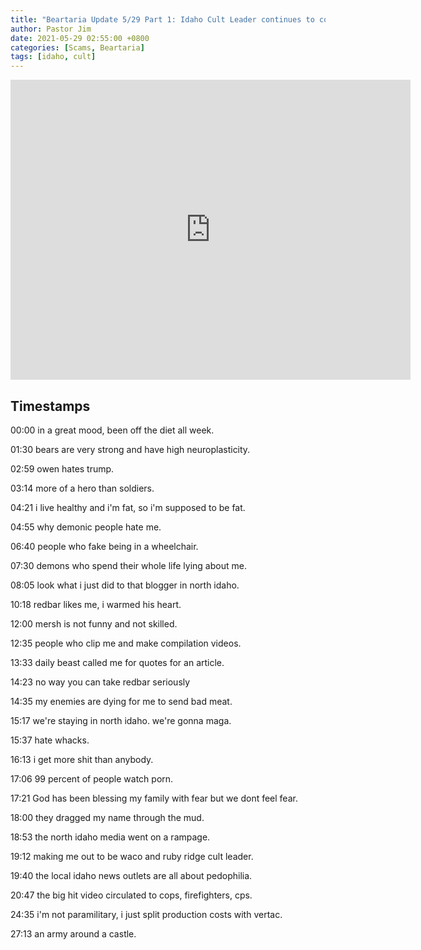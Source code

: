 ```yaml
---
title: "Beartaria Update 5/29 Part 1: Idaho Cult Leader continues to cope with bad press"
author: Pastor Jim
date: 2021-05-29 02:55:00 +0800
categories: [Scams, Beartaria]
tags: [idaho, cult]
---
```


<iframe width="640" height="480" src="https://www.youtube.com/embed/vAhNx4tf2gM" title="YouTube video player" frameborder="0" allow="accelerometer; autoplay; clipboard-write; encrypted-media; gyroscope; picture-in-picture" allowfullscreen></iframe>

## Timestamps

00:00 in a great mood, been off the diet all week. 

01:30 bears are very strong and have high neuroplasticity.

02:59 owen hates trump.

03:14 more of a hero than soldiers.

04:21 i live healthy and i'm fat, so i'm supposed to be fat.

04:55 why demonic people hate me.

06:40 people who fake being in a wheelchair.

07:30 demons who spend their whole life lying about me.

08:05 look what i just did to that blogger in north idaho.

10:18 redbar likes me, i warmed his heart.

12:00 mersh is not funny and not skilled.

12:35 people who clip me and make compilation videos.

13:33 daily beast called me for quotes for an article.

14:23 no way you can take redbar seriously

14:35 my enemies are dying for me to send bad meat.

15:17 we're staying in north idaho. we're gonna maga.

15:37 hate whacks.

16:13 i get more shit than anybody.

17:06 99 percent of people watch porn.

17:21 God has been blessing my family with fear but we dont feel fear. 

18:00 they dragged my name through the mud.

18:53 the north idaho media went on a rampage.

19:12 making me out to be waco and ruby ridge cult leader.

19:40 the local idaho news outlets are all about pedophilia.

20:47 the big hit video circulated to cops, firefighters, cps.

24:35 i'm not paramilitary, i just split production costs with vertac.

27:13 an army around a castle.